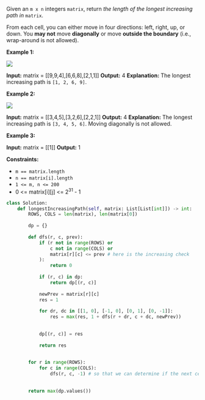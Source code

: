Given an `m x n` integers `matrix`, return _the length of the longest increasing path in_ `matrix`.

From each cell, you can either move in four directions: left, right, up, or down. You **may not** move **diagonally** or move **outside the boundary** (i.e., wrap-around is not allowed).

**Example 1:**

![](https://assets.leetcode.com/uploads/2021/01/05/grid1.jpg)

**Input:** matrix = [[9,9,4],[6,6,8],[2,1,1]]
**Output:** 4
**Explanation:** The longest increasing path is `[1, 2, 6, 9]`.

**Example 2:**

![](https://assets.leetcode.com/uploads/2021/01/27/tmp-grid.jpg)

**Input:** matrix = [[3,4,5],[3,2,6],[2,2,1]]
**Output:** 4
**Explanation:** The longest increasing path is `[3, 4, 5, 6]`. Moving diagonally is not allowed.

**Example 3:**

**Input:** matrix = [[1]]
**Output:** 1

**Constraints:**

-   `m == matrix.length`
-   `n == matrix[i].length`
-   `1 <= m, n <= 200`
-   0 <= matrix[i][j] <= 2<sup>31</sup> - 1

```python
class Solution:
    def longestIncreasingPath(self, matrix: List[List[int]]) -> int:
        ROWS, COLS = len(matrix), len(matrix[0])
        
        dp = {}
        
        def dfs(r, c, prev):
            if (r not in range(ROWS) or
                c not in range(COLS) or
                matrix[r][c] <= prev # here is the increasing check
            ):
                return 0
            
            if (r, c) in dp:
                return dp[(r, c)]
            
            newPrev = matrix[r][c]
            res = 1
            
            for dr, dc in [[1, 0], [-1, 0], [0, 1], [0, -1]]:
                res = max(res, 1 + dfs(r + dr, c + dc, newPrev))
                
                
            dp[(r, c)] = res
            
            return res
        
        
        for r in range(ROWS):
            for c in range(COLS):
                dfs(r, c, -1) # so that we can determine if the next cell we go is increasing or not
                
        
        return max(dp.values())
```